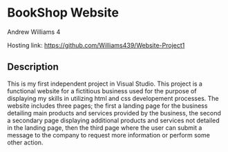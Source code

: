 # BookShop Website

Andrew Williams 4

Hosting link: https://github.com/Williams439/Website-Project1

## Description

This is my first independent project in Visual Studio. This project is a functional website for a fictitious business used for the purpose of displaying my skills in utilizing html and css developement processes. The website includes three pages; the first a landing page for the business detailing main products and services provided by the business, the second a secondary page displaying additional products and services not detailed in the landing page, then the third page where the user can submit a message to the company to request more information or perform some other action. 